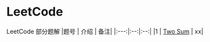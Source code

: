 # LeetCode
LeetCode 部分题解
|题号 | 介绍 | 备注|
|:---:|:--:|:--:|
|1  | [Two Sum](https://leetcode.com/problems/two-sum/) | xx|